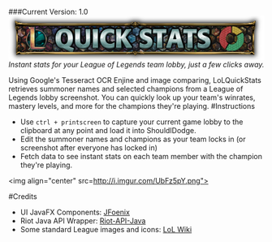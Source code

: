 ###Current Version: 1.0
<img align="center" src="https://raw.githubusercontent.com/jakewebber/LoLQuickStats/master/banner.png">
<i>Instant stats for your League of Legends team lobby, just a few clicks away.</i>

Using Google's Tesseract OCR Enjine and image comparing, LoLQuickStats retrieves summoner names and selected champions from a League of Legends lobby screenshot. You can quickly look up your team's winrates, mastery levels, and more for the champions they're playing.
#Instructions
- Use  `ctrl + printscreen` to capture your current game lobby to the clipboard at any point and load it into ShouldIDodge.
- Edit the summoner names and champions as your team locks in (or screenshot after everyone has locked in)
- Fetch data to see instant stats on each team member with the champion they're playing. 


<img align="center" src=http://i.imgur.com/UbFz5pY.png">


#Credits

 - UI JavaFX Components: [JFoenix](http://jfoenix.com/)
 - Riot Java API Wrapper: [Riot-API-Java](https://github.com/rithms/riot-api-java)
 - Some standard League images and icons: [LoL Wiki](http://leagueoflegends.wikia.com/wiki/League_of_Legends_Wiki)
